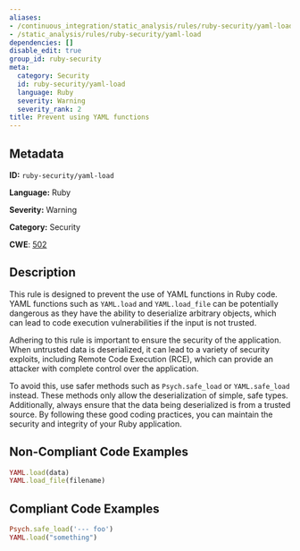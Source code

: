 ```yaml
---
aliases:
- /continuous_integration/static_analysis/rules/ruby-security/yaml-load
- /static_analysis/rules/ruby-security/yaml-load
dependencies: []
disable_edit: true
group_id: ruby-security
meta:
  category: Security
  id: ruby-security/yaml-load
  language: Ruby
  severity: Warning
  severity_rank: 2
title: Prevent using YAML functions
---
```

<!--  SOURCED FROM https://github.com/DataDog/datadog-static-analyzer-rule-docs -->


## Metadata
**ID:** `ruby-security/yaml-load`

**Language:** Ruby

**Severity:** Warning

**Category:** Security

**CWE**: [502](https://cwe.mitre.org/data/definitions/502.html)

## Description
This rule is designed to prevent the use of YAML functions in Ruby code. YAML functions such as `YAML.load` and `YAML.load_file` can be potentially dangerous as they have the ability to deserialize arbitrary objects, which can lead to code execution vulnerabilities if the input is not trusted. 

Adhering to this rule is important to ensure the security of the application. When untrusted data is deserialized, it can lead to a variety of security exploits, including Remote Code Execution (RCE), which can provide an attacker with complete control over the application. 

To avoid this, use safer methods such as `Psych.safe_load` or `YAML.safe_load` instead. These methods only allow the deserialization of simple, safe types. Additionally, always ensure that the data being deserialized is from a trusted source. By following these good coding practices, you can maintain the security and integrity of your Ruby application.

## Non-Compliant Code Examples
```ruby
YAML.load(data)
YAML.load_file(filename)
```

## Compliant Code Examples
```ruby
Psych.safe_load('--- foo')
YAML.load("something")
```
